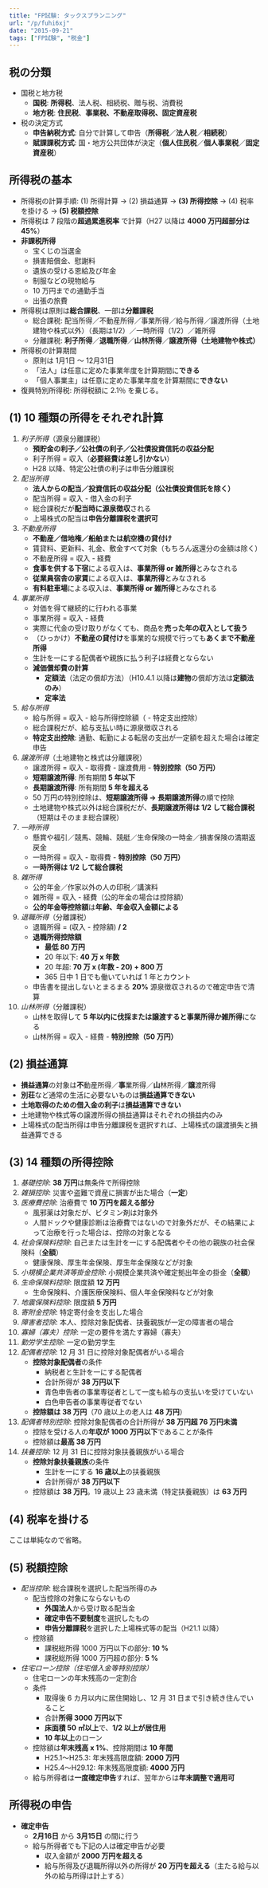 ```yaml
---
title: "FP試験: タックスプランニング"
url: "/p/fuhi6xj"
date: "2015-09-21"
tags: ["FP試験", "税金"]
---
```


税の分類
----
- 国税と地方税
    - <b>国税</b>: <b>所得税</b>、法人税、相続税、贈与税、消費税
    - <b>地方税</b>: <b>住民税</b>、<b>事業税、不動産取得税、固定資産税</b>
- 税の決定方式
    - <b>申告納税方式</b>: 自分で計算して申告（<b>所得税</b>／<b>法人税</b>／<b>相続税</b>）
    - <b>賦課課税方式</b>: 国・地方公共団体が決定（<b>個人住民税</b>／<b>個人事業税</b>／<b>固定資産税</b>）


所得税の基本
----
- 所得税の計算手順: (1) 所得計算 → (2) 損益通算 → <b>(3) 所得控除</b> → (4) 税率を掛ける → <b> (5) 税額控除</b>
- 所得税は 7 段階の<b>超過累進税率</b> で計算（H27 以降は <b>4000 万円超部分は 45%</b>）
- <b>非課税所得</b>
    - 宝くじの当選金
    - 損害賠償金、慰謝料
    - 遺族の受ける恩給及び年金
    - 制服などの現物給与
    - 10 万円までの通勤手当
    - 出張の旅費
- 所得税は原則は<b>総合課税</b>、一部は<b>分離課税</b>
    - 総合課税: 配当所得／不動産所得／事業所得／給与所得／譲渡所得（土地建物や株式以外）（長期は1/2）／一時所得（1/2）／雑所得
    - 分離課税: <b>利子所得</b>／<b>退職所得</b>／<b>山林所得</b>／<b>譲渡所得（土地建物や株式）</b>
- 所得税の計算期間
    - 原則は 1月1日 ～ 12月31日
    - 「法人」は任意に定めた事業年度を計算期間に<b>できる</b>
    - 「個人事業主」は任意に定めた事業年度を計算期間に<b>できない</b>
- 復興特別所得税: 所得税額に 2.1％ を乗じる。


(1) 10 種類の所得をそれぞれ計算
----
1. <em>利子所得</em>（源泉分離課税）
    - <b>預貯金の利子／公社債の利子／公社債投資信託の収益分配</b>
    - 利子所得 = 収入（<b>必要経費は差し引かない</b>）
    - H28 以降、特定公社債の利子は申告分離課税
2. <em>配当所得</em>
    - <b>法人からの配当／投資信託の収益分配（公社債投資信託を除く）</b>
    - 配当所得 = 収入 - 借入金の利子
    - 総合課税だが<b>配当時に源泉徴収</b>される
    - 上場株式の配当は<b>申告分離課税を選択可</b>
3. <em>不動産所得</em>
    - <b>不動産／借地権／船舶または航空機の貸付け</b>
    - 賃貸料、更新料、礼金、敷金すべて対象（もちろん返還分の金額は除く）
    - 不動産所得 = 収入 - 経費
    - <b>食事を供する下宿</b>による収入は、<b>事業所得 or 雑所得</b>とみなされる
    - <b>従業員宿舎の家賃</b>による収入は、<b>事業所得</b>とみなされる
    - <b>有料駐車場</b>による収入は、<b>事業所得 or 雑所得</b>とみなされる
4. <em>事業所得</em>
    - 対価を得て継続的に行われる事業
    - 事業所得 = 収入 - 経費
    - 実際に代金の受け取りがなくても、商品を<b>売った年の収入として扱う</b>
    - （ひっかけ）<b>不動産の貸付け</b>を事業的な規模で行っても<b>あくまで不動産所得</b>
    - 生計を一にする配偶者や親族に払う利子は経費とならない
    - <b>減価償却費の計算</b>
        - <b>定額法</b>（法定の償却方法）（H10.4.1 以降は<b>建物</b>の償却方法は<b>定額法のみ</b>）
        - <b>定率法</b>
5. <em>給与所得</em>
    - 給与所得 = 収入 - 給与所得控除額（ - 特定支出控除）
    - 総合課税だが、給与支払い時に源泉徴収される
    - <b>特定支出控除</b>: 通勤、転勤による転居の支出が一定額を超えた場合は確定申告
6. <em>譲渡所得</em>（土地建物と株式は分離課税）
    - 譲渡所得 = 収入 - 取得費 - 譲渡費用 - <b>特別控除（50 万円）</b>
    - <b>短期譲渡所得</b>: 所有期間 <b>5 年以下</b>
    - <b>長期譲渡所得</b>: 所有期間 <b>5 年を超える</b>
    - 50 万円の特別控除は、<b>短期譲渡所得 → 長期譲渡所得</b>の順で控除
    - 土地建物や株式以外は総合課税だが、<b>長期譲渡所得は 1/2 して総合課税</b>（短期はそのまま総合課税）
7. <em>一時所得</em>
    - 懸賞や福引／競馬、競輪、競艇／生命保険の一時金／損害保険の満期返戻金
    - 一時所得 = 収入 - 取得費 - <b>特別控除（50 万円）</b>
    - <b>一時所得は 1/2 して総合課税</b>
8. <em>雑所得</em>
    - 公的年金／作家以外の人の印税／講演料
    - 雑所得 = 収入 - 経費（公的年金の場合は控除額）
    - <b>公的年金等控除額</b>は<b>年齢、年金収入金額による</b>
9. <em>退職所得</em>（分離課税）
    - 退職所得 = (収入 - 控除額) <b>/ 2</b>
    - <b>退職所得控除額</b>
        - <b>最低 80 万円</b>
        - 20 年以下: <b>40 万 x 年数</b>
        - 20 年超: <b>70 万 x (年数 - 20) + 800 万</b>
        - 365 日中 1 日でも働いていれば 1 年とカウント
    - 申告書を提出しないとまるまる <b>20%</b> 源泉徴収されるので確定申告で清算
10. <em>山林所得</em>（分離課税）
    - 山林を取得して <b>5 年以内に伐採または譲渡すると事業所得か雑所得</b>になる
    - 山林所得 = 収入 - 経費 - <b>特別控除（50 万円）</b>


(2) 損益通算
----

- <b>損益通算</b>の対象は<b>不</b>動産所得／<b>事</b>業所得／<b>山</b>林所得／<b>譲</b>渡所得
- <b>別荘</b>など通常の生活に必要ないものは<b>損益通算できない</b>
- <b>土地取得のための借入金の利子</b>は<b>損益通算できない</b>
- 土地建物や株式等の譲渡所得の損益通算はそれぞれの損益内のみ
- 上場株式の配当所得は申告分離課税を選択すれば、上場株式の譲渡損失と損益通算できる

(3) 14 種類の所得控除
----

1. <em>基礎控除</em>: <b>38 万円</b>は無条件で所得控除
2. <em>雑損控除</em>: 災害や盗難で資産に損害が出た場合（<b>一定</b>）
3. <em>医療費控除</em>: 治療費で <b>10 万円を超える部分</b>
    - 風邪薬は対象だが、ビタミン剤は対象外
    - 人間ドックや健康診断は治療費ではないので対象外だが、その結果によって治療を行った場合は、控除の対象となる
4. <em>社会保険料控除</em>: 自己または生計を一にする配偶者やその他の親族の社会保険料（<b>全額</b>）
    - 健康保険、厚生年金保険、厚生年金保険などが対象
5. <em>小規模企業共済等掛金控除</em>: 小規模企業共済や確定拠出年金の掛金（<b>全額</b>）
6. <em>生命保険料控除</em>: 限度額 <b>12 万円</b>
    - 生命保険料、介護医療保険料、個人年金保険料などが対象
7. <em>地震保険料控除</em>: 限度額 <b>5 万円</b>
8. <em>寄附金控除</em>: 特定寄付金を支出した場合
9. <em>障害者控除</em>: 本人、控除対象配偶者、扶養親族が一定の障害者の場合
10. <em>寡婦（寡夫）控除</em>: 一定の要件を満たす寡婦（寡夫）
11. <em>勤労学生控除</em>: 一定の勤労学生
12. <em>配偶者控除</em>: 12 月 31 日に控除対象配偶者がいる場合
    - <b>控除対象配偶者</b>の条件
        - 納税者と生計を一にする配偶者
        - 合計所得が <b>38 万円以下</b>
        - 青色申告者の事業専従者として一度も給与の支払いを受けていない
        - 白色申告者の事業専従者でない
    - <b>控除額は 38 万円</b>（70 歳以上の老人は <b>48 万円</b>）
13. <em>配偶者特別控除</em>: 控除対象配偶者の合計所得が <b>38 万円超 76 万円未満</b>
    - 控除を受ける人の<b>年収が 1000 万円以下</b>であることが条件
    - 控除額は<b>最高 38 万円</b>
14. <em>扶養控除</em>: 12 月 31 日に控除対象扶養親族がいる場合
    - <b>控除対象扶養親族</b>の条件
        - 生計を一にする <b>16 歳以上</b>の扶養親族
        - 合計所得が <b>38 万円以下</b>
    - 控除額は <b>38 万円</b>。19 歳以上 23 歳未満（特定扶養親族）は <b>63 万円</b>


(4) 税率を掛ける
----

ここは単純なので省略。


(5) 税額控除
----

- <em>配当控除</em>: 総合課税を選択した配当所得のみ
    - 配当控除の対象にならないもの
        - <b>外国法人</b>から受け取る配当金
        - <b>確定申告不要制度</b>を選択したもの
        - <b>申告分離課税</b>を選択した上場株式等の配当（H21.1 以降）
    - 控除額
        - 課税総所得 1000 万円以下の部分: <b>10 %</b>
        - 課税総所得 1000 万円超の部分: <b>5 %</b>
- <em>住宅ローン控除（住宅借入金等特別控除）</em>
    - 住宅ローンの年末残高の一定割合
    - 条件
        - 取得後 6 カ月以内に居住開始し、12 月 31 日まで引き続き住んでいること
        - 合計<b>所得 3000 万円以下</b>
        - <b>床面積 50 ㎡以上</b>で、<b>1/2 以上が居住用</b>
        - <b>10 年以上</b>のローン
    - 控除額は<b>年末残高 x 1%</b>、控除期間は <b>10 年間</b>
        - H25.1〜H25.3: 年末残高限度額: <b>2000 万円</b>
        - H25.4〜H29.12: 年末残高限度額: <b>4000 万円</b>
    - 給与所得者は<b>一度確定申告</b>すれば、翌年からは<b>年末調整で適用可</b>


所得税の申告
----

- <b>確定申告</b>
    - <b>2月16日</b> から <b>3月15日</b> の間に行う
    - 給与所得者でも下記の人は確定申告が必要
        - 収入金額が <b>2000 万円を超える</b>
        - 給与所得及び退職所得以外の所得が <b>20 万円を超える</b>（主たる給与以外の給与所得は計上する）

